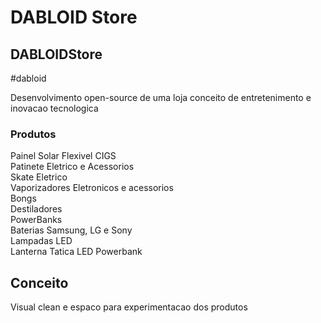 # DABLOID Store
## DABLOIDStore 
#dabloid

Desenvolvimento open-source de uma loja conceito de entretenimento e inovacao tecnologica

### Produtos
Painel Solar Flexivel CIGS
<br>
Patinete Eletrico e Acessorios
<br>
Skate Eletrico
<br>
Vaporizadores Eletronicos e acessorios
<br>
Bongs
<br>
Destiladores
<br>
PowerBanks
<br>
Baterias Samsung, LG e Sony
<br>
Lampadas LED
<br>
Lanterna Tatica LED Powerbank

## Conceito

Visual clean e espaco para experimentacao dos produtos
